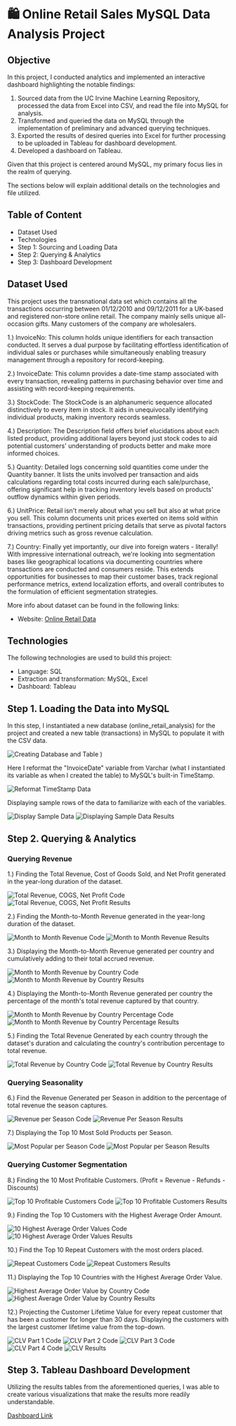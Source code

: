 # 🛍 Online Retail Sales MySQL Data Analysis Project

## Objective

In this project, I conducted analytics and implemented an interactive dashboard highlighting the notable findings:

1. Sourced data from the UC Irvine Machine Learning Repository, processed the data from Excel into CSV, and read the file into MySQL for analysis.
2. Transformed and queried the data on MySQL through the implementation of preliminary and advanced querying techniques.
3. Exported the results of desired queries into Excel for further processing to be uploaded in Tableau for dashboard development.
4. Developed a dashboard on Tableau.

Given that this project is centered around MySQL, my primary focus lies in the realm of querying.

The sections below will explain additional details on the technologies and file utilized.

## Table of Content

- Dataset Used
- Technologies
- Step 1: Sourcing and Loading Data
- Step 2: Querying & Analytics
- Step 3: Dashboard Development

## Dataset Used

This project uses the transnational data set which contains all the transactions occurring between 01/12/2010 and 09/12/2011 for a UK-based and registered non-store online retail. The company mainly sells unique all-occasion gifts. Many customers of the company are wholesalers.

1.) InvoiceNo: This column holds unique identifiers for each transaction conducted. It serves a dual purpose by facilitating effortless identification of individual sales or purchases while simultaneously enabling treasury management through a repository for record-keeping.

2.) InvoiceDate: This column provides a date-time stamp associated with every transaction, revealing patterns in purchasing behavior over time and assisting with record-keeping requirements.

3.) StockCode: The StockCode is an alphanumeric sequence allocated distinctively to every item in stock. It aids in unequivocally identifying individual products, making inventory records seamless.

4.) Description: The Description field offers brief elucidations about each listed product, providing additional layers beyond just stock codes to aid potential customers' understanding of products better and make more informed choices.

5.) Quantity: Detailed logs concerning sold quantities come under the Quantity banner. It lists the units involved per transaction and aids calculations regarding total costs incurred during each sale/purchase, offering significant help in tracking inventory levels based on products' outflow dynamics within given periods.

6.) UnitPrice: Retail isn't merely about what you sell but also at what price you sell. This column documents unit prices exerted on items sold within transactions, providing pertinent pricing details that serve as pivotal factors driving metrics such as gross revenue calculation.

7.) Country: Finally yet importantly, our dive into foreign waters - literally! With impressive international outreach, we're looking into segmentation bases like geographical locations via documenting countries where transactions are conducted and consumers reside. This extends opportunities for businesses to map their customer bases, track regional performance metrics, extend localization efforts, and overall contributes to the formulation of efficient segmentation strategies.

More info about dataset can be found in the following links:

- Website: [Online Retail Data](https://archive.ics.uci.edu/dataset/352/online+retail)

## Technologies

The following technologies are used to build this project:

- Language: SQL
- Extraction and transformation: MySQL, Excel
- Dashboard: Tableau

## Step 1. Loading the Data into MySQL

In this step, I instantiated a new database (online_retail_analysis) for the project and created a new table (transactions) in MySQL to populate it with the CSV data.

![Creating Database and Table](https://github.com/RobinsonKao/SQL-Projects/assets/112150963/e39fd12f-3ecb-42bf-ab37-2540bf521008)
)

Here I reformat the "InvoiceDate" variable from Varchar (what I instantiated its variable as when I created the table) to MySQL's built-in TimeStamp.

![Reformat TimeStamp Data](https://github.com/RobinsonKao/SQL-Projects/assets/112150963/e120b408-1db8-42b8-b42b-f22d3a8bc857)


Displaying sample rows of the data to familiarize with each of the variables.

![Display Sample Data](https://github.com/RobinsonKao/SQL-Projects/assets/112150963/1b0b14c7-5359-4a56-88fa-18e682b6d2b8)
![Displaying Sample Data Results](https://github.com/RobinsonKao/SQL-Projects/assets/112150963/f8e9434f-9e66-4220-9158-01a04316080b)

## Step 2. Querying & Analytics

### Querying Revenue

1.) Finding the Total Revenue, Cost of Goods Sold, and Net Profit generated in the year-long duration of the dataset.

![Total Revenue, COGS, Net Profit Code](https://github.com/RobinsonKao/SQL-Projects/assets/112150963/3f725488-ca9d-45d2-b92c-10bd87859b4b)
![Total Revenue, COGS, Net Profit Results](https://github.com/RobinsonKao/SQL-Projects/assets/112150963/00c7c6a4-7bc0-47ae-93de-61216c8e468d)


2.) Finding the Month-to-Month Revenue generated in the year-long duration of the dataset.

![Month to Month Revenue Code](https://github.com/RobinsonKao/SQL-Projects/assets/112150963/37da3c1f-673b-4737-8132-4afc0206dbfe)
![Month to Month Revenue Results](https://github.com/RobinsonKao/SQL-Projects/assets/112150963/57e062cd-c484-4e9f-91e3-8ccdf6adf911)

3.) Displaying the Month-to-Month Revenue generated per country and cumulatively adding to their total accrued revenue.

![Month to Month Revenue by Country Code](https://github.com/RobinsonKao/SQL-Projects/assets/112150963/4cafcf39-2502-4bc8-9ec9-b41998a181df)
![Month to Month Revenue by Country Results](https://github.com/RobinsonKao/SQL-Projects/assets/112150963/4a86f3b4-f172-4ed2-b282-b6c132fe0dbc)

4.) Displaying the Month-to-Month Revenue generated per country the percentage of the month's total revenue captured by that country.

![Month to Month Revenue by Country Percentage Code](https://github.com/RobinsonKao/SQL-Projects/assets/112150963/c153b2be-6329-4bce-b6f2-d75c8ddc6546)
![Month to Month Revenue by Country Percentage Results](https://github.com/RobinsonKao/SQL-Projects/assets/112150963/e8bb51b3-0548-4e7f-8ed4-6915516d1467)

5.) Finding the Total Revenue Generated by each country through the dataset's duration and calculating the country's contribution percentage to total revenue.

![Total Revenue by Country Code](https://github.com/RobinsonKao/SQL-Projects/assets/112150963/6ad1c2db-9e53-4e8c-8e6f-285acd1c9c48)
![Total Revenue by Country Results](https://github.com/RobinsonKao/SQL-Projects/assets/112150963/4a979b6b-5623-47f5-93cb-2c063fd0699a)

### Querying Seasonality

6.) Find the Revenue Generated per Season in addition to the percentage of total revenue the season captures.

![Revenue per Season Code](https://github.com/RobinsonKao/SQL-Projects/assets/112150963/f8a805b0-776d-4aba-9698-fcea70fb2db4)
![Revenue Per Season Results](https://github.com/RobinsonKao/SQL-Projects/assets/112150963/9b45af44-fa47-4a44-aff3-6b56487e60bd)

7.) Displaying the Top 10 Most Sold Products per Season.

![Most Popular per Season Code](https://github.com/RobinsonKao/SQL-Projects/assets/112150963/c943feb2-556b-4294-9777-2ee9e985f4e8)
![Most Popular per Season Results](https://github.com/RobinsonKao/SQL-Projects/assets/112150963/ece7da35-95ee-441c-8683-f69f61981622)

### Querying Customer Segmentation

8.) Finding the 10 Most Profitable Customers. (Profit = Revenue - Refunds - Discounts)

![Top 10 Profitable Customers Code](https://github.com/RobinsonKao/SQL-Projects/assets/112150963/40b68284-3973-42b1-8e71-f17c454310fc)
![Top 10 Profitable Customers Results](https://github.com/RobinsonKao/SQL-Projects/assets/112150963/72cb4eb8-57d3-498e-b570-10827425e9f3)

9.) Finding the Top 10 Customers with the Highest Average Order Amount.

![10 Highest Average Order Values Code](https://github.com/RobinsonKao/SQL-Projects/assets/112150963/0cc43965-24c2-41d5-a4c9-a5ca151cd5a9)
![10 Highest Average Order Values Results](https://github.com/RobinsonKao/SQL-Projects/assets/112150963/4b57e611-92ca-43a3-8a11-dda708325721)

10.) Find the Top 10 Repeat Customers with the most orders placed.

![Repeat Customers Code](https://github.com/RobinsonKao/SQL-Projects/assets/112150963/66daf57a-0132-4ddd-a395-dc25c627ab2c)
![Repeat Customers Results](https://github.com/RobinsonKao/SQL-Projects/assets/112150963/2060b917-b495-430a-b4b4-e1069afe4015)

11.) Displaying the Top 10 Countries with the Highest Average Order Value.

![Highest Average Order Value by Country Code](https://github.com/RobinsonKao/SQL-Projects/assets/112150963/68d940a1-f9e9-471b-8e8b-8925e4097a5c)
![Highest Average Order Value by Country Results](https://github.com/RobinsonKao/SQL-Projects/assets/112150963/678d4ec9-02be-456a-b16d-616b0681bfea)

12.) Projecting the Customer Lifetime Value for every repeat customer that has been a customer for longer than 30 days. Displaying the customers with the largest customer lifetime value from the top-down.

![CLV Part 1 Code](https://github.com/RobinsonKao/SQL-Projects/assets/112150963/265b02ab-3f13-4aad-a6a2-feb214ee9bb4)
![CLV Part 2 Code](https://github.com/RobinsonKao/SQL-Projects/assets/112150963/221ae4b3-76be-4983-88db-fbd684c6e128)
![CLV Part 3  Code](https://github.com/RobinsonKao/SQL-Projects/assets/112150963/65f6a5ed-811d-45f8-ab74-c4de39706557)
![CLV Part 4 Code](https://github.com/RobinsonKao/SQL-Projects/assets/112150963/23a65e3b-1c2c-430b-bbe9-07095a1a0f16)
![CLV Results](https://github.com/RobinsonKao/SQL-Projects/assets/112150963/b9d09c5f-45af-4abc-8a19-be88c24dce3d)

## Step 3. Tableau Dashboard Development

Utilizing the results tables from the aforementioned queries, I was able to create various visualizations that make the results more readily understandable.

[Dashboard Link](https://public.tableau.com/app/profile/robinson.kao/viz/OnlineRetailSalesDashboard_17141246193480/Dashboard1)
